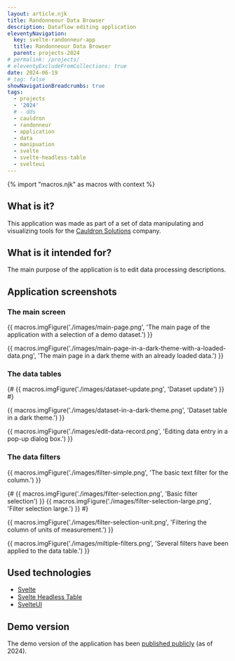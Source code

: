 ```yaml
---
layout: article.njk
title: Randonneour Data Browser
description: Dataflow editing application
eleventyNavigation:
  key: svelte-randonneur-app
  title: Randonneour Data Browser
  parent: projects-2024
# permalink: /projects/
# eleventyExcludeFromCollections: true
date: 2024-06-19
# tag: false
showNavigationBreadcrumbs: true
tags:
  - projects
  - '2024'
  # - dds
  - cauldron
  - randonneur
  - application
  - data
  - manipuation
  - svelte
  - svelte-headless-table
  - svelteui
---
```


<!--
@changed 2024.06.20, 00:52
-->

{% import "macros.njk" as macros with context %}

## What is it?

This application was made as part of a set of data manipulating and visualizing tools for the [Cauldron Solutions](https://www.cauldron.ch/) company.

## What is it intended for?

The main purpose of the application is to edit data processing descriptions.

## Application screenshots

### The main screen

{{ macros.imgFigure('./images/main-page.png', 'The main page of the application with a selection of a demo dataset.') }}

{{ macros.imgFigure('./images/main-page-in-a-dark-theme-with-a-loaded-data.png', 'The main page in a dark theme with an already loaded data.') }}

### The data tables

{#
{{ macros.imgFigure('./images/dataset-update.png', 'Dataset update') }}
#}

{{ macros.imgFigure('./images/dataset-in-a-dark-theme.png', 'Dataset table in a dark theme.') }}

{{ macros.imgFigure('./images/edit-data-record.png', 'Editing data entry in a pop-up dialog box.') }}

### The data filters

{{ macros.imgFigure('./images/filter-simple.png', 'The basic text filter for the column.') }}

{#
{{ macros.imgFigure('./images/filter-selection.png', 'Basic filter selection') }}
{{ macros.imgFigure('./images/filter-selection-large.png', 'Filter selection large.') }}
#}

{{ macros.imgFigure('./images/filter-selection-unit.png', 'Filtering the column of units of measurement.') }}

{{ macros.imgFigure('./images/miltiple-filters.png', 'Several filters have been applied to the data table.') }}

## Used technologies

- [Svelte](https://svelte.dev/)
- [Svelte Headless Table](https://svelte-headless-table.bryanmylee.com/)
- [SvelteUI](https://svelteui.dev/)

## Demo version

The demo version of the application has been [published publicly](https://matchbox.cauldron.ch/) (as of 2024).
